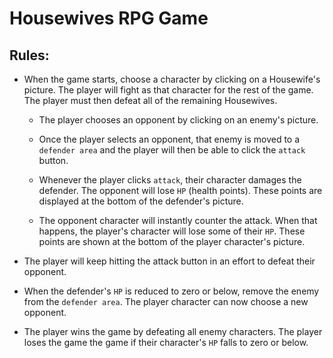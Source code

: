 # Housewives RPG Game

## Rules:

* When the game starts, choose a character by clicking on a Housewife's picture. The player will fight as that character for the rest of the game. The player must then defeat all of the remaining Housewives. 

   * The player chooses an opponent by clicking on an enemy's picture.

   * Once the player selects an opponent, that enemy is moved to a `defender area` and the player will then be able to click the `attack` button.
   
   * Whenever the player clicks `attack`, their character damages the defender. The opponent will lose `HP` (health points). These points are displayed at the bottom of the defender's picture. 
  
  * The opponent character will instantly counter the attack. When that happens, the player's character will lose some of their `HP`. These points are shown at the bottom of the player character's picture.
   
 * The player will keep hitting the attack button in an effort to defeat their opponent.

 * When the defender's `HP` is reduced to zero or below, remove the enemy from the `defender area`. The player character can now choose a new opponent.

 * The player wins the game by defeating all enemy characters. The player loses the game the game if their character's `HP` falls to zero or below.
